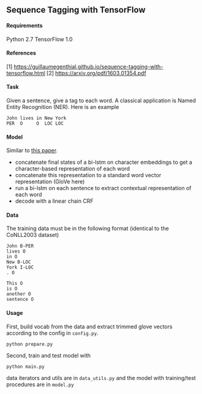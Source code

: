 ## Sequence Tagging with TensorFlow

#### Requirements
Python 2.7
TensorFlow 1.0

#### References
[1] https://guillaumegenthial.github.io/sequence-tagging-with-tensorflow.html
[2] https://arxiv.org/pdf/1603.01354.pdf

#### Task

Given a sentence, give a tag to each word. A classical application is Named Entity Recognition (NER). Here is an example

```
John lives in New York
PER  O     O  LOC LOC
```

#### Model

Similar to [this paper](https://arxiv.org/pdf/1603.01354.pdf).

- concatenate final states of a bi-lstm on character embeddings to get a character-based representation of each word
- concatenate this representation to a standard word vector representation (GloVe here)
- run a bi-lstm on each sentence to extract contextual representation of each word
- decode with a linear chain CRF

#### Data

The training data must be in the following format (identical to the CoNLL2003 dataset)

```
John B-PER
lives O
in O
New B-LOC
York I-LOC
. O

This O
is O
another O
sentence O
```


#### Usage

First, build vocab from the data and extract trimmed glove vectors according to the config in `config.py`.

```
python prepare.py
```

Second, train and test model with 

```
python main.py
```

data iterators and utils are in `data_utils.py` and the model with training/test procedures are in `model.py`


